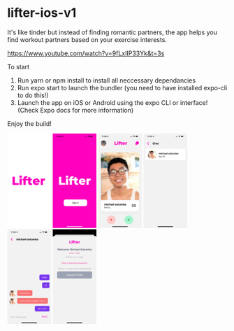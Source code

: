 # lifter-ios-v1

It's like tinder but instead of finding romantic partners, the app helps you find workout partners based on your exercise interests.

https://www.youtube.com/watch?v=9fLxIIP33Yk&t=3s

To start

1. Run yarn or npm install to install all neccessary dependancies
2. Run expo start to launch the bundler (you need to have installed expo-cli to do this!)
3. Launch the app on iOS or Android using the expo CLI or interface! (Check Expo docs for more information)

Enjoy the build!

<img src='preview0.png' width='100' />

<img src='preview1.png' width='100' />

<img src='preview2.png' width='100' />

<img src='preview3.png' width='100' />

<img src='preview4.png' width='100' />

<img src='preview5.png' width='100' />


